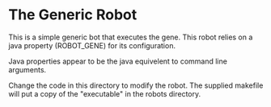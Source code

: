# The Generic Robot 

This is a simple generic bot that executes the gene.    This robot relies on a java property (ROBOT_GENE) for its configuration.

Java properties appear to be the java equivelent to command line arguments.

Change the code in this directory to modify the robot.  The supplied makefile will put a  copy of the "executable" in the robots directory.

